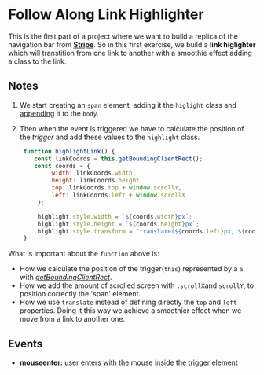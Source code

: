 # Follow Along Link Highlighter

This is the first part of a project where we want to build a replica of the navigation bar from **[Stripe](https://stripe.com)**.
So in this first exercise, we build a **link higlighter** which will transtition from one link
to another with a smoothie effect adding a class to the link.

## Notes

1. We start creating an `span` element, adding it the `higlight` class and [appending][1] it to the `body`.
2. Then when the event is triggered we have to calculate the position of the *trigger* and add these
values to the `highlight` class.

   ```javascript
	function highlightLink() {
	   const linkCoords = this.getBoundingClientRect();
	   const coords = {
			width: linkCoords.width,
			height: linkCoords.height,
			top: linkCoords.top + window.scrollY,
			left: linkCoords.left + window.scrollX
		};

		highlight.style.width = `${coords.width}px`;
		highlight.style.height = `${coords.height}px`;
		highlight.style.transform = `translate(${coords.left}px, ${coords.top}px)`;
	}
   ```
What is important about the `function` above is:
* How we calculate the position of the trigger(`this`) represented by a `a` with *[getBoundingClientRect][2]*.
* How we add the amount of scrolled screen with `.scrollX`and `scrollY`, to position correctly the 'span' element.
* How we use `translate` instead of defining directly the `top` and `left` properties. Doing it this way
we achieve a smoothier effect when we move from a link to another one.

## Events
* **mouseenter:** user enters with the mouse inside the trigger element

[1]:https://developer.mozilla.org/en/docs/Web/API/Node/appendChild
[2]:https://developer.mozilla.org/en/docs/Web/API/Element/getBoundingClientRect